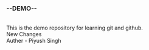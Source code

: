 <b><h3>--DEMO--</h3></b>
<br>
This is the demo repository for learning git and github.
<br>
New Changes
<br>
Auther - Piyush Singh
